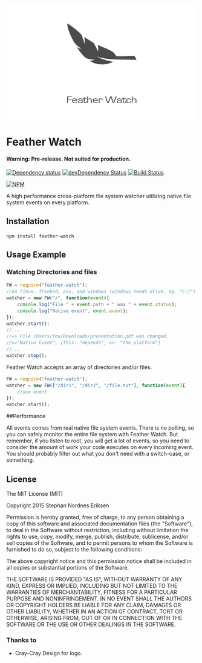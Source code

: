 ![FeatherWatch](/FeatherWatch.png?raw=true)

# Feather Watch

#### Warning: Pre-release. Not suited for production.

[![Dependency status](https://img.shields.io/david/stephan-nordnes-eriksen/node-feather-watch.svg?style=flat)](https://david-dm.org/stephan-nordnes-eriksen/node-feather-watch)
[![devDependency Status](https://img.shields.io/david/dev/stephan-nordnes-eriksen/node-feather-watch.svg?style=flat)](https://david-dm.org/stephan-nordnes-eriksen/node-feather-watch#info=devDependencies)
[![Build Status](https://img.shields.io/travis/stephan-nordnes-eriksen/node-feather-watch.svg?style=flat&branch=master)](https://travis-ci.org/stephan-nordnes-eriksen/node-feather-watch)

[![NPM](https://nodei.co/npm/feather-watch.svg?style=flat)](https://npmjs.org/package/feather-watch)

A high performance cross-platform file system watcher utilizing native file system events on every platform. 

## Installation

    npm install feather-watch

## Usage Example

### Watching Directories and files

```javascript
FW = require("feather-watch");
//on linux, freebsd, osx, and windows (windows needs drive, eg. "C:/")
watcher = new FW("/", function(event){
	console.log("File " + event.path + " was " + event.status);
	console.log("Native event", event.event);
});
watcher.start();
//...
//=> File /Users/You/Downloads/presentation.pdf was changed.
//=>"Native Event", {this: "depends", on: "the platform"}
//...
watcher.stop();

```

Feather Watch accepts an array of directories and/or files.

```javascript
FW = require("feather-watch");
watcher = new FW(["/dir1", "/dir2", "/file.txt"], function(event){
	//use event
});
watcher.start();
```

##Performance

All events comes from real native file system events. There is no polling, so you can safely monitor the entire file system with Feather Watch. But remember, if you listen to root, you will get a lot of events, so you need to consider the amount of work your code executes on every incoming event. You should probably filter out what you don't need with a switch-case, or something.

## License

The MIT License (MIT)

Copyright 2015 Stephan Nordnes Eriksen

Permission is hereby granted, free of charge, to any person obtaining a copy
of this software and associated documentation files (the "Software"), to deal
in the Software without restriction, including without limitation the rights
to use, copy, modify, merge, publish, distribute, sublicense, and/or sell
copies of the Software, and to permit persons to whom the Software is
furnished to do so, subject to the following conditions:

The above copyright notice and this permission notice shall be included in
all copies or substantial portions of the Software.

THE SOFTWARE IS PROVIDED "AS IS", WITHOUT WARRANTY OF ANY KIND, EXPRESS OR
IMPLIED, INCLUDING BUT NOT LIMITED TO THE WARRANTIES OF MERCHANTABILITY,
FITNESS FOR A PARTICULAR PURPOSE AND NONINFRINGEMENT. IN NO EVENT SHALL THE
AUTHORS OR COPYRIGHT HOLDERS BE LIABLE FOR ANY CLAIM, DAMAGES OR OTHER
LIABILITY, WHETHER IN AN ACTION OF CONTRACT, TORT OR OTHERWISE, ARISING FROM,
OUT OF OR IN CONNECTION WITH THE SOFTWARE OR THE USE OR OTHER DEALINGS IN
THE SOFTWARE.


### Thanks to
 - Cray-Cray Design for logo.
